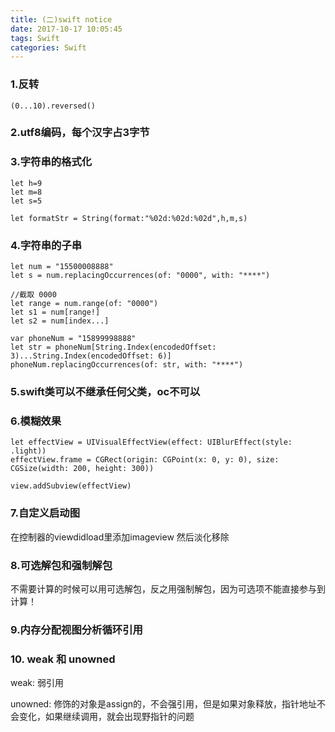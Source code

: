 ```yaml
---
title: (二)swift notice
date: 2017-10-17 10:05:45
tags: Swift
categories: Swift
---
```


### 1.反转

```
(0...10).reversed()

```

### 2.utf8编码，每个汉字占3字节

### 3.字符串的格式化
```
let h=9
let m=8
let s=5

let formatStr = String(format:"%02d:%02d:%02d",h,m,s)
```

### 4.字符串的子串
```
let num = "15500008888"
let s = num.replacingOccurrences(of: "0000", with: "****")

//截取 0000  
let range = num.range(of: "0000")
let s1 = num[range!]
let s2 = num[index...]

var phoneNum = "15899998888"
let str = phoneNum[String.Index(encodedOffset: 3)...String.Index(encodedOffset: 6)]
phoneNum.replacingOccurrences(of: str, with: "****")
```

### 5.swift类可以不继承任何父类，oc不可以

### 6.模糊效果
```
let effectView = UIVisualEffectView(effect: UIBlurEffect(style: .light))
effectView.frame = CGRect(origin: CGPoint(x: 0, y: 0), size: CGSize(width: 200, height: 300))

view.addSubview(effectView)
```

### 7.自定义启动图
在控制器的viewdidload里添加imageview  然后淡化移除


### 8.可选解包和强制解包
不需要计算的时候可以用可选解包，反之用强制解包，因为可选项不能直接参与到计算！

### 9.内存分配视图分析循环引用

### 10. weak 和 unowned
weak: 弱引用

unowned: 修饰的对象是assign的，不会强引用，但是如果对象释放，指针地址不会变化，如果继续调用，就会出现野指针的问题


